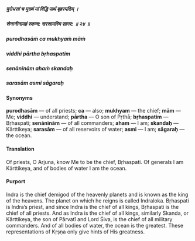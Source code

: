 ##### पुरोधसां च मुख्यं मां विद्धि पार्थ बृहस्पतिम् ।
##### सेनानीनामहं स्कन्द: सरसामस्मि सागर: ॥ २४ ॥

##### purodhasāṁ ca mukhyaṁ māṁ
##### viddhi pārtha bṛhaspatim
##### senānīnām ahaṁ skandaḥ
##### sarasām asmi sāgaraḥ

#### Synonyms

**purodhasām** — of all priests; **ca** — also; **mukhyam** — the chief; **mām** — Me; **viddhi** — understand; **pārtha** — O son of Pṛthā; **bṛhaspatim** — Bṛhaspati; **senānīnām** — of all commanders; **aham** — I am; **skandaḥ** — Kārttikeya; **sarasām** — of all reservoirs of water; **asmi** — I am; **sāgaraḥ** — the ocean.

#### Translation

Of priests, O Arjuna, know Me to be the chief, Bṛhaspati. Of generals I am Kārttikeya, and of bodies of water I am the ocean.

#### Purport

Indra is the chief demigod of the heavenly planets and is known as the king of the heavens. The planet on which he reigns is called Indraloka. Bṛhaspati is Indra’s priest, and since Indra is the chief of all kings, Bṛhaspati is the chief of all priests. And as Indra is the chief of all kings, similarly Skanda, or Kārttikeya, the son of Pārvatī and Lord Śiva, is the chief of all military commanders. And of all bodies of water, the ocean is the greatest. These representations of Kṛṣṇa only give hints of His greatness.
